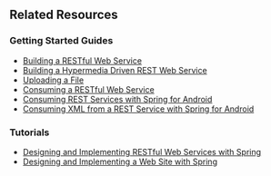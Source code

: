 ## Related Resources

### Getting Started Guides

* [Building a RESTful Web Service][gs-rest-service]
* [Building a Hypermedia Driven REST Web Service][gs-rest-hateoas]
* [Uploading a File][gs-uploading-files]
* [Consuming a RESTful Web Service][gs-consuming-rest]
* [Consuming REST Services with Spring for Android][gs-consuming-rest-android]
* [Consuming XML from a REST Service with Spring for Android][gs-consuming-rest-xml-android]

[gs-rest-hateoas]: /guides/gs/rest-hateoas/
[gs-rest-service]: /guides/gs/rest-service/
[gs-uploading-files]: /guides/gs/uploading-files/
[gs-consuming-rest]: /guides/gs/consuming-rest/
[gs-consuming-rest-android]: /guides/gs/consuming-rest-android/
[gs-consuming-rest-xml-android]: /guides/gs/consuming-rest-xml-android/

### Tutorials

* [Designing and Implementing RESTful Web Services with Spring][tut-rest]
* [Designing and Implementing a Web Site with Spring][tut-web]

[tut-rest]: /tut/rest/
[tut-web]: /guides/tutorials/web
